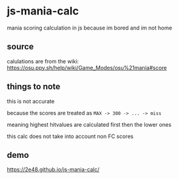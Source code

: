 # js-mania-calc
mania scoring calculation in js because im bored and im not home

## source
calulations are from the wiki:
https://osu.ppy.sh/help/wiki/Game_Modes/osu%21mania#score

## things to note
this is not accurate

because the scores are treated as `MAX -> 300 -> ... -> miss`

meaning highest hitvalues are calculated first
then the lower ones

this calc does not take into account non FC scores

## demo
https://2e48.github.io/js-mania-calc/
